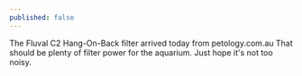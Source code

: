 ```yaml
---
published: false
---
```

The Fluval C2 Hang-On-Back filter arrived today from petology.com.au
That should be plenty of filter power for the aquarium. Just hope it's not too noisy.
